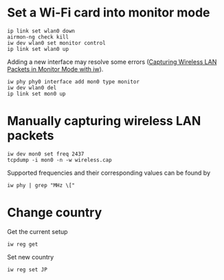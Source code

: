 # Set a Wi-Fi card into monitor mode

```
ip link set wlan0 down
airmon-ng check kill
iw dev wlan0 set monitor control
ip link set wlan0 up
```

Adding a new interface may resolve some errors ([Capturing Wireless LAN Packets in Monitor Mode with iw](https://sandilands.info/sgordon/capturing-wifi-in-monitor-mode-with-iw)).
```
iw phy phy0 interface add mon0 type monitor
iw dev wlan0 del
ip link set mon0 up
```

# Manually capturing wireless LAN packets
```
iw dev mon0 set freq 2437
tcpdump -i mon0 -n -w wireless.cap
```
Supported frequencies and their corresponding values can be found by
```
iw phy | grep "MHz \["
```

# Change country
Get the current setup
```
iw reg get
```
Set new country
```
iw reg set JP
```
